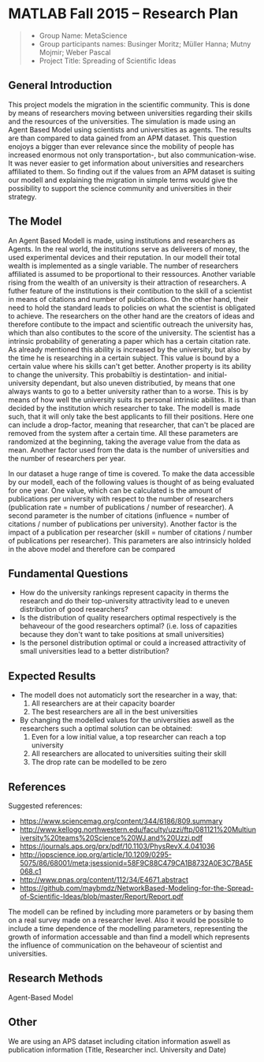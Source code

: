 # MATLAB Fall 2015 – Research Plan


> * Group Name: MetaScience
> * Group participants names: Businger Moritz; Müller Hanna; Mutny Mojmir; Weber Pascal
> * Project Title: Spreading of Scientific Ideas

## General Introduction

This project models the migration in the scientific community. This is done by means of researchers moving between universities regarding their skills and the resources of the universities. The simulation is made using an Agent Based Model using scientists and universities as agents. The results are than compared to data gained from an APM dataset. This question enojoys a bigger than ever relevance since the mobility of people has increased enormous not only transportation-, but also communication-wise. It was never easier to get information about universities and researchers affiliated to them. So finding out if the values from an APM dataset is suiting our modell and explaining the migration in simple terms would give the possibility to support the science community and universities in their strategy.

## The Model

An Agent Based Modell is made, using institutions and researchers as Agents. In the real world, the institutions serve as deliverers of money, the used experimental devices and their reputation. In our modell their total wealth is implemented as a single variable. The number of researchers affiliated is assumed to be proportional to their ressources. Another variable rising from the wealth of an university is their attraction of researchers. A futher feature of the institutions is their contibution to the skill of a scientist in means of citations and number of publications. On the other hand, their need to hold the standard leads to policies on what the scientist is obligated to achieve. The researchers on the other hand are the creators of ideas and therefore contibute to the impact and scientific outreach the university has, which than also contibutes to the score of the university. The scientist has a intrinsic probability of generating a paper which has a certain citation rate. As already mentioned this ability is increased by the university, but also by the time he is researching in a certain subject. This value is bound by a certain value where his skills can't get better. Another property is its ability to change the university. This probabiltiy is destintation- and initial- university dependant, but also uneven distributied, by means that one always wants to go to a better university rather than to a worse. This is by means of how well the university suits its personal intrinsic abilites. It is than decided by the institution which researcher to take. The modell is made such, that it will only take the best applicants to fill their positions. Here one can include a drop-factor, meaning that researcher, that can't be placed are removed from the system after a certain time. All these parameters are randomized at the beginning, taking the average value from the data as mean. Another factor used from the data is the number of universities and the number of researchers per year.

In our dataset a huge range of time is covered. To make the data accessible by our modell, each of the following values is thought of as being evaluated for one year. One value, which can be calculated is the amount of publications per university with respect to the number of researchers (publication rate = number of publications / number of researcher). A second parameter is the number of citations (influence = number of citations / number of publications per university). Another factor is the impact of a publication per researcher (skill = number of citations / number of publications per researcher). This parameters are also intrinsicly holded in the above model and therefore can be compared

## Fundamental Questions

- How do the university rankings represent capacity in therms the research and do their top-university attractivity lead to e uneven distribution of good researchers?
- Is the distribution of quality researchers optimal respectively is the behaveour of the good researchers optimal? (i.e. loss of capazities because they don't want to take positions at small universities)
- Is the personel distribution optimal or could a increased attractivity of small universities lead to a better distribution?

## Expected Results

- The modell does not automaticly sort the researcher in a way, that:
   1. All researchers are at their capacity boarder
   2. The best researchers are all in the best universities
- By changing the modelled values for the universities aswell as the researchers such a optimal solution can be obtained:
   1. Even for a low initial value, a top researcher can reach a top university
   2. All researchers are allocated to universities suiting their skill
   3. The drop rate can be modelled to be zero


## References 

Suggested references:

- https://www.sciencemag.org/content/344/6186/809.summary
- http://www.kellogg.northwestern.edu/faculty/uzzi/ftp/081121%20Multiuniversity%20teams%20Science%20WJ.and%20Uzzi.pdf
- https://journals.aps.org/prx/pdf/10.1103/PhysRevX.4.041036
- http://iopscience.iop.org/article/10.1209/0295-5075/86/68001/meta;jsessionid=58F9C88C479CA1B8732A0E3C7BA5E068.c1
- http://www.pnas.org/content/112/34/E4671.abstract
- https://github.com/maybmdz/NetworkBased-Modeling-for-the-Spread-of-Scientific-Ideas/blob/master/Report/Report.pdf

The modell can be refined by including more parameters or by basing them on a real survey made on a researcher level. Also it would be possible to include a time dependence of the modelling parameters, representing the growth of information accessable and than find a modell which represents the influence of communication on the behaveour of scientist and universities.

## Research Methods

Agent-Based Model

## Other

We are using an APS dataset including citation information aswell as publication information (Title, Researcher incl. University and Date)
